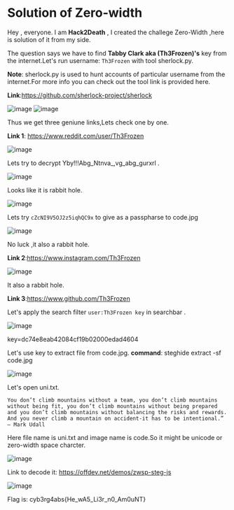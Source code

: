 # Solution of Zero-width

Hey , everyone. I am **Hack2Death** , I created the challege Zero-Width ,here is solution of it from my side.

The question says we have to find **Tabby Clark aka (Th3Frozen)'s** key from the internet.Let's run  username: `Th3Frozen` with tool sherlock.py.

**Note**: sherlock.py is used to hunt accounts of particular username from the internet.For more info you can check out the tool link is provided here.

**Link**:https://github.com/sherlock-project/sherlock

![image](https://i.imgur.com/Lvx7Gjl.png)
![image](https://i.imgur.com/ZjPQB1D.png)

Thus we get three geniune links,Lets check one by one.

**Link 1**: https://www.reddit.com/user/Th3Frozen


![image](https://i.imgur.com/iUAYgot.png)

Lets try to  decrypt Yby!!!Abg_Ntnva_,vg_abg_gurxrl .

![image](https://i.imgur.com/IV6hscR.png)

Looks like it is rabbit hole.

![image](https://i.imgur.com/U7SV4v9.png)

Lets try   `cZcNI9V5OJ2z5iqhQC9x`  to  give as a passpharse to code.jpg 

![image](https://i.imgur.com/tZBdUqy.png)

No luck ,it also a rabbit hole.

**Link 2**:https://www.instagram.com/Th3Frozen


![image](https://i.imgur.com/IwbCLkL.png)

It also a rabbit hole.

**Link 3**:https://www.github.com/Th3Frozen

Let's apply the search filter `user:Th3Frozen key` in searchbar .

![image](https://i.imgur.com/2p5gyju.png)

key=dc74e8eab42084cf19b02000edad4604

Let's use key to extract file from code.jpg.
**command**: steghide extract -sf code.jpg

![image](https://i.imgur.com/kWWjYZU.png)

Let's open uni.txt.

`You don’t climb mountains without a team, you don’t climb mountains without being fit, you don’t climb mountains without being prepared and you don’t climb mountains without balancing the risks and rewards. And you never climb a mountain on accident-it has to be intentional.” — Mark Udall`

Here file name is uni.txt and image name is code.So it might be unicode or zero-width space charcter.

![image](https://i.imgur.com/rK1dva5.png)

Link to decode it: https://offdev.net/demos/zwsp-steg-js

![image](https://i.imgur.com/93snGBG.png)

Flag is: cyb3rg4abs{He_wA5_Li3r_n0_Am0uNT}



